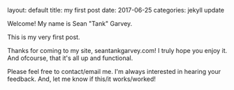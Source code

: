 layout: default
title: my first post
date: 2017-06-25
categories: jekyll update


Welcome! My name is Sean "Tank" Garvey. 

This is my very first post.  

Thanks for coming to my site, seantankgarvey.com! I truly hope you enjoy it. And ofcourse, that it's all up and functional.

Please feel free to contact/email me. I'm always interested in hearing your feedback. And, let me know if this/it works/worked!
